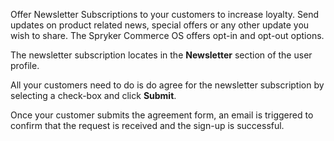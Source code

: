 Offer Newsletter Subscriptions to your customers to increase loyalty. Send updates on product related news, special offers or any other update you wish to share. The Spryker Commerce OS offers opt-in and opt-out options.

The newsletter subscription locates in the **Newsletter** section of the user profile.

All your customers need to do is do agree for the newsletter subscription by selecting a check-box and click **Submit**.

Once your customer submits the agreement form, an email is triggered to confirm that the request is received and the sign-up is successful.

<!-- ../../resources/images/mailing_and_notifications/newsletter.png -->